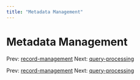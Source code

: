 ```yaml
---
title: "Metadata Management"
---
```


# Metadata Management

Prev: [record-management](record-management.md)
Next: [query-processing](query-processing.md)

Prev: [record-management](record-management.md)
Next: [query-processing](query-processing.md)
